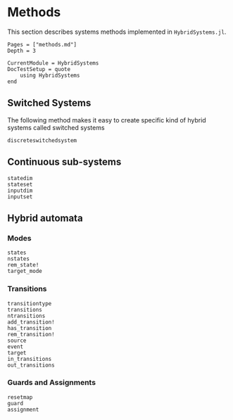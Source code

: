 # Methods

This section describes systems methods implemented in `HybridSystems.jl`.

```@contents
Pages = ["methods.md"]
Depth = 3
```

```@meta
CurrentModule = HybridSystems
DocTestSetup = quote
    using HybridSystems
end
```

## Switched Systems

The following method makes it easy to create specific kind of hybrid systems called switched systems
```@docs
discreteswitchedsystem
```

## Continuous sub-systems

```@docs
statedim
stateset
inputdim
inputset
```

## Hybrid automata

### Modes

```@docs
states
nstates
rem_state!
target_mode
```

### Transitions

```@docs
transitiontype
transitions
ntransitions
add_transition!
has_transition
rem_transition!
source
event
target
in_transitions
out_transitions
```

### Guards and Assignments

```@docs
resetmap
guard
assignment
```
